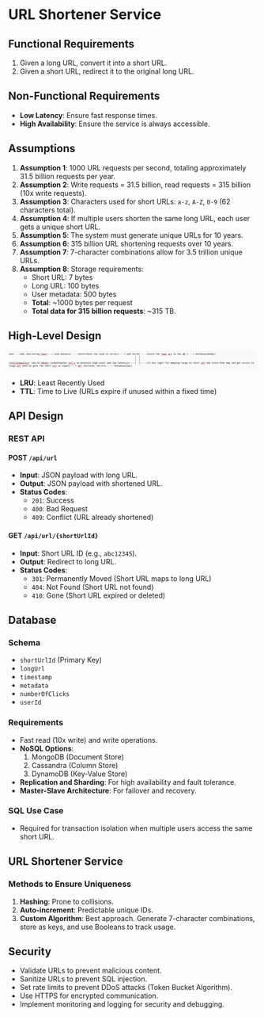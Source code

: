 # URL Shortener Service

## Functional Requirements
1. Given a long URL, convert it into a short URL.
2. Given a short URL, redirect it to the original long URL.

## Non-Functional Requirements
- **Low Latency**: Ensure fast response times.
- **High Availability**: Ensure the service is always accessible.

## Assumptions
1. **Assumption 1**: 1000 URL requests per second, totaling approximately 31.5 billion requests per year.
2. **Assumption 2**: Write requests = 31.5 billion, read requests = 315 billion (10x write requests).
3. **Assumption 3**: Characters used for short URLs: `a-z`, `A-Z`, `0-9` (62 characters total).
4. **Assumption 4**: If multiple users shorten the same long URL, each user gets a unique short URL.
5. **Assumption 5**: The system must generate unique URLs for 10 years.
6. **Assumption 6**: 315 billion URL shortening requests over 10 years.
7. **Assumption 7**: 7-character combinations allow for 3.5 trillion unique URLs.
8. **Assumption 8**: Storage requirements:
   - Short URL: 7 bytes
   - Long URL: 100 bytes
   - User metadata: 500 bytes
   - **Total**: ~1000 bytes per request
   - **Total data for 315 billion requests**: ~315 TB.

## High-Level Design
![Flow_diagram](https://github.com/Yashas-naidu/url_shortener/blob/main/flow_diagram.png)

- **LRU**: Least Recently Used
- **TTL**: Time to Live (URLs expire if unused within a fixed time)

## API Design
### REST API
#### POST `/api/url`
- **Input**: JSON payload with long URL.
- **Output**: JSON payload with shortened URL.
- **Status Codes**:
  - `201`: Success
  - `400`: Bad Request
  - `409`: Conflict (URL already shortened)

#### GET `/api/url/{shortUrlId}`
- **Input**: Short URL ID (e.g., `abc12345`).
- **Output**: Redirect to long URL.
- **Status Codes**:
  - `301`: Permanently Moved (Short URL maps to long URL)
  - `404`: Not Found (Short URL not found)
  - `410`: Gone (Short URL expired or deleted)

## Database
### Schema
- `shortUrlId` (Primary Key)
- `longUrl`
- `timestamp`
- `metadata`
- `numberOfClicks`
- `userId`

### Requirements
- Fast read (10x write) and write operations.
- **NoSQL Options**:
  1. MongoDB (Document Store)
  2. Cassandra (Column Store)
  3. DynamoDB (Key-Value Store)
- **Replication and Sharding**: For high availability and fault tolerance.
- **Master-Slave Architecture**: For failover and recovery.

### SQL Use Case
- Required for transaction isolation when multiple users access the same short URL.

## URL Shortener Service
### Methods to Ensure Uniqueness
1. **Hashing**: Prone to collisions.
2. **Auto-increment**: Predictable unique IDs.
3. **Custom Algorithm**: Best approach. Generate 7-character combinations, store as keys, and use Booleans to track usage.

## Security
- Validate URLs to prevent malicious content.
- Sanitize URLs to prevent SQL injection.
- Set rate limits to prevent DDoS attacks (Token Bucket Algorithm).
- Use HTTPS for encrypted communication.
- Implement monitoring and logging for security and debugging.
